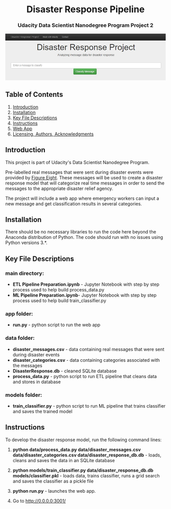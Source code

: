 <h1 align="center">Disaster Response Pipeline</h1>

<h3 align="center">Udacity Data Scientist Nanodegree Program Project 2</h3>

![image](https://github.com/hviher/Udacity-Disaster-Response-Pipeline/blob/main/Intro_screenshot.JPG)

## Table of Contents
1. [Introduction](#introduction)
2. [Installation](#installation)
3. [Key File Descriptions](#file_description)
4. [Instructions](#instructions)
5. [Web App](#webapp)
6. [Licensing, Authors, Acknowledgments](#licensing)

## Introduction <a name="introduction"></a>
This project is part of Udacity's Data Scientist Nanodegree Program.

Pre-labelled real messages that were sent during disaster events were provided by [Figure Eight](https://www.figure-eight.com/).  These messages will be used to create a disaster response model that will categorize real time messages in order to send the messages to the appropriate disaster relief agency.

The project will include a web app where emergency workers can input a new message and get classification results in several categories.

## Installation <a name="installation"></a>
There should be no necessary libraries to run the code here beyond the Anaconda distribution of Python. The code should run with no issues using Python versions 3.*.

## Key File Descriptions <a name="file_description"></a>

### main directory:<br/>
- **ETL Pipeline Preparation.ipynb** - Jupyter Notebook with step by step process used to help build process_data.py
- **ML Pipeline Preparation.ipynb**- Jupyter Notebook with step by step process used to help build train_classifier.py

### app folder:<br/>
- **run.py** - python script to run the web app<br/>

### data folder:<br/>
- **disaster_messages.csv** - data containing real messages that were sent during disaster events<br/>
- **disaster_categories.csv** - data containing categories associated with the messages<br/>
- **DisasterResponse.db** - cleaned SQLite database<br/>
- **process_data.py** - python script to run ETL pipeline that cleans data and stores in database<br/>

### models folder:<br/>
- **train_classifier.py** - python script to run ML pipeline that trains classifier and saves the trained model<br/>

## Instructions <a name="instructions"></a>

To develop the disaster response model, run the following command lines:

1. **python data/process_data.py data/disaster_messages.csv data/disaster_categories.csv data/disaster_response_db.db**  - loads, cleans and saves the data in an SQLite database 

2. **python models/train_classifier.py data/disaster_response_db.db models/classifier.pkl** - loads data, trains classifier, runs a grid search and saves the classifier as a pickle file
 
3. **python run.py** - launches the web app. 

4. Go to http://0.0.0.0:3001/
 
